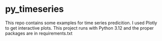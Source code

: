 # py_timeseries
This repo contains some examples for time series predicition. I used Plotly to get interactive plots.
This project runs with Python 3.12 and the proper packages are in requirements.txt